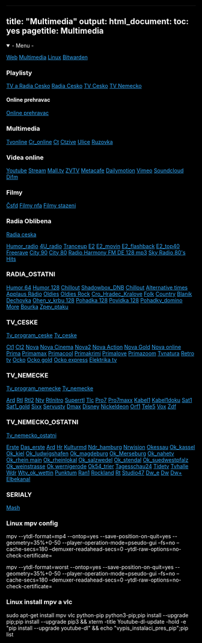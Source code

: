<html>
<head>
<base target="_blank">
<title>Multimedia</title>
</head>
<body>
<meta charset=(UTF-8(>
<meta name=(viewport( content=(width=device-width, initial-scale=1">
<style>
html {color: white;background-color:black;text-align: left;} 
a:link { color: #33adff;}
a:visited {color: #ff9933;}
a:hover {  color: #ffff1a;}
a:active {  color: #33ff33;}
</style>


---
title: "Multimedia"
output:
  html_document:
    toc: yes
pagetitle: Multimedia
---

<details open>
<summary>- Menu -</summary>

[Web](index.php)
[Multimedia](mm.php)
[Linux](linux.php)
[Bitwarden](https://vault.bitwarden.com/#/vault)

</details>

### Playlisty


[TV a Radia Cesko](https://raw.githubusercontent.com/bedjan/openbox/main/multimedia.m3u)
[Radia Cesko](https://raw.githubusercontent.com/bedjan/openbox/main/radio.m3u)
[TV Cesko](https://raw.githubusercontent.com/bedjan/openbox/main/tv.m3u)
[TV Nemecko](https://raw.githubusercontent.com/bedjan/openbox/main/tv_nemecko.m3u)

#### Online prehravac 

[Online prehravac](https://www.reloltv.com/playlist.php?playlist=https%3A%2F%2Fraw.githubusercontent.com%2Fbedjan%2Fopenbox%2Fmain%2Fmultimedia.m3u&recaptcha_response=03AGdBq27a_oJp7BN-P6B-wNSZceyLat7eEOd1USop3ZGkJRqFHYVg3RRta4l_KngkGIIMkfa3uzVwAZkz8jPcUFaAjG-Ceu590Fzqezdk8Lg_3CKTLTgEHSPRU4Yvq3VrmnCKWisrXKONjlBZudqya30lTI-JSQE-6enOIsncrTqPbhmRX_M4oO3y8ya-y-UiIyDIg5xhM9FU7T7dfi2dO3H8PAxTTKfDWThAb2BafdpUhDPTXuqxiHNPfagYSfXGNrZjxD4D9D-CfmseoLWRebUun4q4StXV0E6kd36YwbvbIrwdhDOkH6uPQgvqYBoC1yulqsNPWmepkFsJMCGvUu5eLIMbOGgN6dMz1FZgtKsi9QayXl52OfvAbNCvunV2Q5Dkb3cZ_vCcgSlJMdh95JDU_MUTEBnRJoEwbPv_g0KmWIn3pTcr5R7kC8Lt7mIR6wUw570PBaTu)
### Multimedia


[Tvonline](https://www.spustit.cz/tv-ct1-online-zdarma/)
[Cr_online](https://www.mujrozhlas.cz/zive)
[Ct](https://www.ceskatelevize.cz/porady/a-z/)
[Ctzive](https://www.ceskatelevize.cz/ivysilani/serialy)
[Ulice](https://novaplus.nova.cz/porad/ulice/cele-dily)
[Ruzovka](https://novaplus.nova.cz/porad/ordinace-v-ruzove-zahrade-2)

### Videa online

[Youtube](https://www.youtube.com/)
[Stream](https://www.stream.cz/)
[Mall.tv](https://www.mall.tv/zive)
[ZVTV](https://zvtv.sk/)
[Metacafe](https://www.metacafe.com/)
[Dailymotion](https://www.dailymotion.com/)
[Vimeo](https://vimeo.com/watch)
[Soundcloud](https://soundcloud.com/signin)
[Difm](https://www.di.fm/)

### Filmy

[Čsfd](https://www.csfd.cz/)
[Filmy nfa](https://nfa.cz/cz/obchod-a-distribuce/distribuce-v-cr/filmy-do-1964/)
[Filmy stazeni](https://uloz.to/folder/dFY1yYQFavz0/name/Yperit-Paradise#!ZGAvMQR2ZGR0ZwIxZwV3LmL4Mwp5AGO6qzSIJTMUGJczDGVmZj==)

### Radia Oblibena

[Radia ceska](https://online-radio.eu/country/Czech%20Republic)

[Humor_radio](http://mp3stream4.abradio.cz:8000/humor.mp3)
[4U_radio](http://mpc.mediacp.eu:8302/stream)
[Tranceup](http://5.39.71.159:8223/stream)
[E2](https://playerservices.streamtheworld.com/api/livestream-redirect/EVROPA2AAC.aac?dist=onlineradioeu)
[E2_movin](https://ice.actve.net/web-e2-movin)
[E2_flashback](https://ice.actve.net/web-e2-flashback)
[E2_top40](https://ice.actve.net/web-e2-top40)
[Freerave](http://164.68.122.137:8061/)
[City 90](http://ice.abradio.cz/city90128.mp3)
[City 80](http://ice.abradio.cz/city80128.mp3)
[Radio Harmony FM DE 128 mp3](http://mp3.harmonyfm.de/harmonyfm/hqlivestream.mp3)
[Sky Radio 80's Hits](http://playerservices.streamtheworld.com/api/livestream-redirect/SRGSTR04.mp3)

### RADIA_OSTATNI

[Humor 64](http://mp3stream4.abradio.cz:8000/humor.mp3)
[Humor 128](http://mp3stream4.abradio.cz:8000/humor128.mp3)
[Chillout](http://mp3stream4.abradio.cz/chillout128.mp3) 
[Shadowbox_DNB](http://ice3.abradio.cz/shadowbox128.mp3)
[Chillout](http://mp3stream4.abradio.cz/chillout128.mp3)
[Alternative times](http://ice3.abradio.cz/alternative128.mp3)
[Applaus Rádio](http://mp3stream3.abradio.cz:8000/applaus128.mp3) 
[Oldies](http://ice.abradio.cz/oldiesradio128.mp3)
[Oldies Rock](http://mp3stream4.abradio.cz/oldiesrock128.mp3)
[Cro_Hradec_Kralove](http://icecast2.play.cz/crohk128.mp3)
[Folk](http://mp3stream2.abradio.cz:8000/folk.mp3)
[Country](http://mp3stream4.abradio.cz/country128.mp3)
[Blanik](http://ice.abradio.cz/blanikcz128.mp3)
[Dechovka](http://icecast5.play.cz:8000/dechovka128.mp3) 
[Ohen_v_krbu 128](http://ice6.abradio.cz/relax-fire128.mp3)
[Pohadka 128](http://ice3.abradio.cz/pohadka128.mp3)
[Povidka 128](http://ice3.abradio.cz/povidka128.mp3)
[Pohadky_domino](http://mp3stream4.abradio.cz/domino128.mp3)
[More](http://ice6.abradio.cz/relax-sea128.mp3)
[Bourka](http://ice6.abradio.cz/relax-thunder-rain128.mp3)
[Zpev_ptaku](http://ice6.abradio.cz/relax-morning-birds128.mp3)



### TV_CESKE

[Tv_program_ceske](https://www.tvprogram.cz/)
[Tv_ceske](https://www.tvonline.cz/)

[Ct1](https://www.ceskatelevize.cz/ivysilani/zive/ct1)
[Ct2](https://www.ceskatelevize.cz/ivysilani/zive/ct2)
[Nova](https://nova-live.ssl.cdn.cra.cz/channels/nova_avod/playlist/cze/live_hq.m3u8)
[Nova Cinema](https://nova-live.ssl.cdn.cra.cz/channels/nova_cinema_avod/playlist/cze/live_hq.m3u8)
[Nova2](https://nova-live.ssl.cdn.cra.cz/channels/nova_2_avod/playlist.m3u8)
[Nova Action](https://nova-live.ssl.cdn.cra.cz/channels/nova_action_avod/playlist.m3u8)
[Nova Gold](https://nova-live.ssl.cdn.cra.cz/channels/nova_gold_avod/playlist.m3u8)
[Nova online](https://novaplus.nova.cz/)
[Prima](https://prima.iprima.cz/#main-wrapper)
[Primamax](https://max.iprima.cz/#main-wrapper)
[Primacool](https://cool.iprima.cz/#main-wrapper)
[Primakrimi](https://krimi.iprima.cz/#main-wrapper)
[Primalove](https://love.iprima.cz/#main-wrapper)
[Primazoom](https://zoom.iprima.cz/#main-wrapper)
[Tvnatura](https://www.tvnatura.cz)
[Retro tv](http://stream.mediawork.cz/retrotv//retrotvHQ1/playlist.m3u8)
[Ocko](https://ocko-live-dash.ssl.cdn.cra.cz/cra_live2/ocko.stream.1.smil/manifest.mpd)
[Ocko gold](https://ocko-live-dash.ssl.cdn.cra.cz/cra_live2/ocko_gold.stream.1.smil/manifest.mpd)
[Ocko express](https://ocko-live-dash.ssl.cdn.cra.cz/cra_live2/ocko_expres.stream.1.smil/manifest.mpd)
[Elektrika tv](rtmp://rtmp.elektrika.cz/live/myStream.sdp)


### TV_NEMECKE

[Tv_program_nemecke](https://www.tvspielfilm.de/tv-programm/tv-sender/)
[Tv_nemecke](https://www.2ix2.com/)

[Ard](https://www.2ix2.com/ard/)
[Rtl](https://www.2ix2.com/rtl)
[Rtl2](https://www.2ix2.com/rtl2-live/)
[Ntv](https://www.2ix2.com/n-tv-live/)
[Rtlnitro](https://www.2ix2.com/rtl-nitro-live/)
[Superrtl](https://www.2ix2.com/super-rtl-live/)
[Tlc](https://www.2ix2.com/tlc/)
[Pro7](https://www.2ix2.com/pro7/)
[Pro7maxx](https://www.2ix2.com/prosieben-maxx/)
[Kabel1](https://www.2ix2.com/kabel-1/)
[Kabel1doku](https://www.2ix2.com/kabel-1-doku/)
[Sat1](https://www.2ix2.com/sat1/)
[Sat1_gold](https://www.2ix2.com/sat1-gold/)
[Sixx](https://www.2ix2.com/sixx/)
[Servustv](https://www.2ix2.com/servus-tv/)
[Dmax](https://www.2ix2.com/dmax/)
[Disney](https://www.2ix2.com/disney-channel/)
[Nickeldeon](https://www.2ix2.com/nickelodeon/)
[Orf1](https://www.2ix2.com/orf1/)
[Tele5](https://www.2ix2.com/tele-5/)
[Vox](https://www.2ix2.com/vox)
[Zdf](https://www.2ix2.com/zdf/)

### TV_NEMECKO_OSTATNI

[Tv_nemecko_ostatni](https://nydus.org/stream/)

[Erste](https://live.daserste.de/)
[Das_erste](https://mcdn.daserste.de/daserste/de/master.m3u8)
[Ard](https://fernsehzone.online/ard-live/)	
[Hr](https://hrhls.akamaized.net/hls/live/2024525/hrhls/index.m3u8)
[Kulturmd](https://58bd5b7a98e04.streamlock.net/medienasa-live/_definst_/mp4:kulturmd_high/playlist.m3u8)
[Ndr_hamburg](https://ndrfs-lh.akamaihd.net/i/ndrfs_hh@430231/index_3776_av-p.m3u8)
[Nrwision](https://fms.nrwision.de/live/livestreamHD.stream_source/chunklist.m3u8)
[Okessau](rtmp://62.113.210.250/medienasa-live/ok-dessau_high)
[Ok_kassel](https://s.ok54.de/mok-ks/kassel/playlist.m3u8)
[Ok_kiel](https://d1lv1lpzlrjn3y.cloudfront.net/play/hls/kieltv/index.m3u8)
[Ok_ludwigshafen](https://s.ok54.de/oklu/livestream/playlist.m3u8)
[Ok_magdeburg](rtmp://62.113.210.250/medienasa-live/ok-magdeburg_high)
[Ok_Merseburg](rtmp://62.113.210.250/medienasa-live/ok-merseburg_high)
[Ok_nahetv](https://s.ok54.de/nahetv/webstream/chunks.m3u8)
[Ok_rhein main](https://s.ok54.de/mok-rm/mok-rm/playlist.m3u8)
[Ok_rheinlokal](https://s.ok54.de/rheinlokal/rheinlOKal_stream/chunks.m3u8)
[Ok_salzwedel](rtmp://62.113.210.250/medienasa-live/ok-salzwedel_high)
[Ok_stendal](rtmp://62.113.210.250/medienasa-live/ok-stendal_high)
[Ok_suedwestpfalz](https://s.ok54.de/okswp/test/chunks.m3u8)
[Ok_weinstrasse](https://s.ok54.de/okweinstrasse/okweinstrasse/chunks.m3u8)
[Ok wernigerode](rtmp://62.113.210.250/medienasa-live/ok-wernigerode_high)
[Ok54_trier](https://s.ok54.de/ott/webstream/tv/webstream_720p/chunks.m3u8)
[Tagesschau24](https://tagesschau-lh.akamaihd.net/i/tagesschau_1@119231/index_3776_av-b.m3u8)
[Tidetv](https://5889e7d0d6e28.streamlock.net/tide-live/_definst_/smil:livestream.smil/playlist.m3u8)
[Tvhalle](https://58bd5b7a98e04.streamlock.net/medienasa-live/_definst_/mp4:tvhalle_high/playlist.m3u8)
[Wdr](https://wdrfs247.akamaized.net/hls/live/681509/wdr_msl4_fs247/master_3628.m3u8)
[Wtv_ok_wettin](rtmp://62.113.210.250/medienasa-live/ok-wettin_high)
[Punktum](https://58bd5b7a98e04.streamlock.net/medienasa-live/_definst_/mp4:punktum_high/playlist.m3u8)
[Ran1](https://58bd5b7a98e04.streamlock.net/medienasa-live/_definst_/mp4:ran1_high/playlist.m3u8)
[Rockland](http://api.new.livestream.com/accounts/22300522/events/6680139/live.m3u8)
[Rt](https://rt-news.secure.footprint.net/1103.m3u8)
[Studio47](https://5852afe96c9bb.streamlock.net/studio47-live/_definst_/mp4:livestream/playlist.m3u8)
[Dw_e](http://dwstream1-lh.akamaihd.net/i/dwstream1_live@120422/index_1_av-p.m3u8)
[Dw](https://dwstream6-lh.akamaihd.net/i/dwstream6_live@123962/index_1_av-p.m3u8)
[Dw+](http://dwstream52-lh.akamaihd.net/i/dwstream52_live@500528/index_1_av-p.m3u8)
[Elbekanal](http://62.113.210.250/medienasa-live/_definst_/mp4:elbe_high/playlist.m3u8)

### SERIALY

[Mash](http://mash.alyss.cz/index.php?stranka=serie&cislo=1)

### Linux mpv config

mpv --ytdl-format=mp4 --ontop=yes --save-position-on-quit=yes --geometry=35%+0-50 --player-operation-mode=pseudo-gui  –fs=no –cache-secs=180 –demuxer-readahead-secs=0 –ytdl-raw-options=no-check-certificate=

mpv --ytdl-format=worst --ontop=yes --save-position-on-quit=yes --geometry=35%+0-50 --player-operation-mode=pseudo-gui  –fs=no –cache-secs=180 –demuxer-readahead-secs=0 –ytdl-raw-options=no-check-certificate=

### Linux install mpv a vlc

sudo apt-get install mpv vlc python-pip python3-pip;pip install --upgrade pip;pip install --upgrade pip3 && xterm -title Youtube-dl-update -hold -e "pip install --upgrade youtube-dl" && echo "vypis_instalaci_pres_pip";pip list



